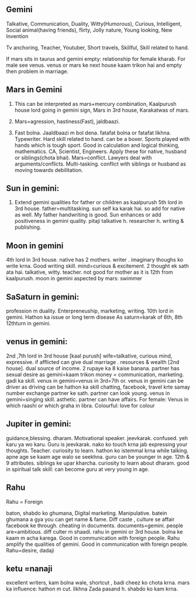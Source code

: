## Gemini 

Talkative, Communication, Duality, Witty(Humorous), Curious, Intelligent, Social animal(having friends), flirty, Jolly nature, Young looking, New Invention

Tv anchoring, Teacher, Youtuber, Short travels, Skillful, Skill related to hand.

If mars sits in taurus and gemini empty: relationship for female kharab. For male see venus.
venus or mars ke next house kaam trikon hai and empty then problem in marriage.


## Mars in Gemini

1. This can be interpreted as mars+mercury combination, Kaalpurush house lord going in gemini sign, Mars in 3rd house, Karakatwas of mars.
   
2. Mars=agression, hastiness(Fast), jaldbaazi.

3.  Fast bolna.  Jaaldbaazi m bol dena. fatafat bolna or fatafat likhna. Typewriter. Hard skill related to hand. can be a boxer. Sports played with hands which
   is tough sport. Good in calculation and logical thinking, mathematics. CA, Scientist, Engineers.
   Apply these for native, husband or siblings(chota bhai). Mars=conflict. Lawyers deal with arguments/conflicts.  Multi-tasking. conflict with siblings or husband as
   moving towards debilitation.

## Sun in gemini:

1. Extend gemini qualities for father or children as kaalpurush 5th lord in 3rd house. father=multitasking. sun self ka karak hai. so add for native as well.
   My father handwriting is good. Sun enhances or add positiveness in gemini quality. pitaji talkative h. researcher h. writing & publishing.

## Moon in gemini
4th lord in 3rd house. native has 2 mothers. writer . imaginary thoughs ko write krna. Good writing skill.
mind=curious & excitement. 2 thought ek sath ata hai. talkative, witty. teacher. not good for mother as it is 12th from kaalpurush.
moon in gemini aspected by mars: swimmer


## SaSaturn in gemini: 
profession m duality. Enterpreneuship, marketing, writing. 10th lord in gemini. Hathon ka issue or long term disease
As saturn=karak of 6th, 8th 12thturn in gemini. 


 ## venus in gemini:
2nd ,7th lord in 3rd house [kaal purush]
wife=talkative, curious mind, expressive. if afflicted can give dual marriage . 
resources & wealth [2nd house]. dual source of income. 2 rupaye ka 8 kaise banana. 
partner has sexual desire as gemini=kaam trikon
money = communication, marketing. gadi ka skill. venus in gemini=venus in 3rd=7th or. venus in gemini can be driver as driving can be hathon ka skill
chatting, facebook, travel krte samay number exchange partner ke sath.  partner can look young. venus in gemini=singing skill. 
asthetic. partner can have affairs. 
For female: Venus in which raashi or which graha in libra.
Colourful: love for colour

## Jupiter in gemini:

guidance,blessing. dharam. Motivational speaker. jeevkarak. confused. yeh karu ya wo karu. Guru is jeevkarak.
nako ko touch krna jab expressing your thoughts. Teacher. curiosity to learn. hathon ko istemmal krna while talking.
apne age se kaam age walo se seekhna. 
guru can be younger in age. 12th & 9 attributes. siblings ke upar kharcha.
curiosity to learn about dharam.
good in spiritual talk
skill: can become guru at very  young in age.
 
## Rahu
Rahu = Foreign

baton, shabdo ko ghumana, Digital marketing. 
Manipulative. batein ghumana a gya you can get name & fame. Diff caste , culture se affair facebook ke through.
cheating in documents. documents=gemini.
people are=ambitious. diff culter m shaadi. rahu in gemini or 3rd house. bolna ke kaam m acha karega.
Good in communication with foreign people.
Rahu amplify the qualities of gemini.
Good in communication with foreign people. Rahu=desire, dadaji

## ketu =nanaji

excellent writers, kam bolna wale, shortcut , badi cheez ko chota krna. mars ka influence: hathon m cut. likhna Zada pasand h. shabdo ko kam krna. 


    
